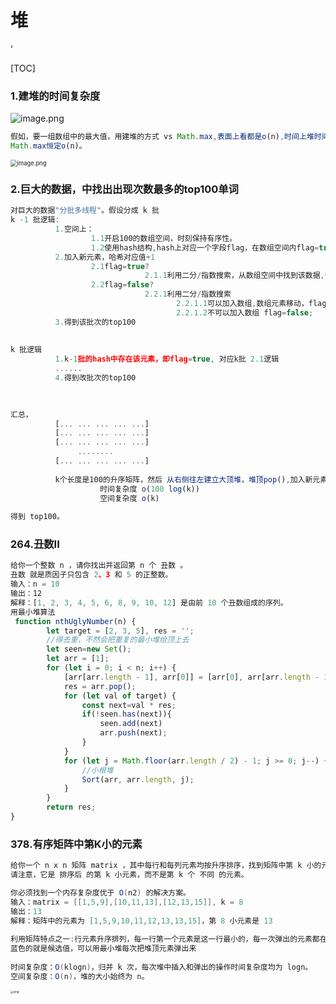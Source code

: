 # 堆

‘

[TOC]

### 1.建堆的时间复杂度

![image.png](https://s2.loli.net/2024/07/26/jXqOgUaCelVA2Nr.png)

```js
假如，要一组数组中的最大值，用建堆的方式 vs Math.max,表面上看都是o(n),时间上堆时间复杂度是在最坏的情况下是比o(n)要高的！
Math.max恒定o(n)。
```

<img src="https://s2.loli.net/2024/07/26/AZJx5E3fGMglYie.png" alt="image.png" style="zoom: 67%;" />

### 2.巨大的数据，中找出出现次数最多的top100单词

```js
对巨大的数据"分批多线程"。假设分成 k 批
k -1 批逻辑:
          1.空间上：
                  1.1开启100的数组空间，时刻保持有序性。
                  1.2使用hash结构,hash上对应一个字段flag，在数组空间内flag=true,否则flag=false
          2.加入新元素，哈希对应值+1
                  2.1flag=true?
                              2.1.1利用二分/指数搜索，从数组空间中找到该数据,使数组空间有序
                  2.2flag=false?
                              2.2.1利用二分/指数搜索
                                     2.2.1.1可以加入数组,数组元素移动，flag=true，out出去的flag=false;
                                     2.2.1.2不可以加入数组 flag=false;
          3.得到该批次的top100
                  
                  
k 批逻辑
          1.k-1批的hash中存在该元素，即flag=true, 对应k批 2.1逻辑
          ......
          4.得到改批次的top100

             
          
汇总，
          [... ... ... ... ...]
          [... ... ... ... ...]
          [... ... ... ... ...]
               ........
          [... ... ... ... ...]
                  
          k个长度是100的升序矩阵，然后 从右侧往左建立大顶堆，堆顶pop(),加入新元素， 重复100次     
                    时间复杂度 o(100 log(k))
                    空间复杂度 o(k)
                     
得到 top100。
```



### 264.丑数II

```js
给你一个整数 n ，请你找出并返回第 n 个 丑数 。
丑数 就是质因子只包含 2、3 和 5 的正整数。
输入：n = 10
输出：12
解释：[1, 2, 3, 4, 5, 6, 8, 9, 10, 12] 是由前 10 个丑数组成的序列。
用最小堆算法
 function nthUglyNumber(n) {
        let target = [2, 3, 5], res = '';
        //得去重，不然会把重复的最小堆给顶上去
        let seen=new Set();
        let arr = [1];
        for (let i = 0; i < n; i++) {
            [arr[arr.length - 1], arr[0]] = [arr[0], arr[arr.length - 1]]
            res = arr.pop();
            for (let val of target) {
                const next=val * res;
                if(!seen.has(next)){
                    seen.add(next)
                    arr.push(next);
                }
            }
            for (let j = Math.floor(arr.length / 2) - 1; j >= 0; j--) {
                //小根堆
                Sort(arr, arr.length, j);
            }
        }
        return res;
}
```

### 378.有序矩阵中第K小的元素

```java
给你一个 n x n 矩阵 matrix ，其中每行和每列元素均按升序排序，找到矩阵中第 k 小的元素。
请注意，它是 排序后 的第 k 小元素，而不是第 k 个 不同 的元素。

你必须找到一个内存复杂度优于 O(n2) 的解决方案。
输入：matrix = [[1,5,9],[10,11,13],[12,13,15]], k = 8
输出：13
解释：矩阵中的元素为 [1,5,9,10,11,12,13,13,15]，第 8 小元素是 13
    
利用矩阵特点之一:行元素升序排列，每一行第一个元素是这一行最小的，每一次弹出的元素都在每一行的第一列中。
蓝色的就是候选值，可以用最小堆每次把堆顶元素弹出来
    
时间复杂度：O(klogn)，归并 k 次，每次堆中插入和弹出的操作时间复杂度均为 logn。
空间复杂度：O(n)，堆的大小始终为 n。
```

<img src="https://pic.leetcode-cn.com/74c293951b7e63823776f6acd1bab58c2277b5a09caa4b926940aa4af9c6be98-gaitubao_%E5%B1%8F%E5%B9%95%E5%BF%AB%E7%85%A7%202020-07-02%20%E4%B8%8B%E5%8D%886.41.52%20(1).png" alt="png" style="zoom:33%;" />
